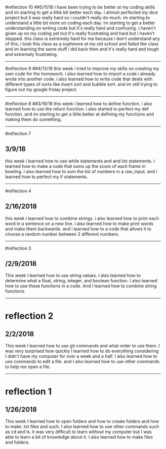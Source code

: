 #reflection 10
##5/11/18
I have been trying to be better at my coding skills and im starting to get a little bit better each day. i almost perfected my dice project but it was really hard so i couldn't really do much. im starting to understand a little bit more on coding each day. im starting to get a better understanding on writing code but it's really hard and confusing. i haven't given up on my coding yet but it's really frustrating and hard but i haven't stopped. this class is extremely hard for me because i don't understand any of this, i took this class as a sophmore at my old school and failed the class and im learning the same stuff i did back then and it's really hard and tough and extremely frustrating.



---



#reflection 9
##4/13/18
this week i tried to improve my skills on creating my own code for the homework. i also learned how to import a code i already wrote into another code. i also learned how to write code that deals with different types of sorts like insert sort and bubble sort. and im still trying to figure out my google friday project.


---




#reflection 8
##3/16/18
this week i learned how to define function. i also learned how to use the return function. i also started to perfect my def function. and im starting to get a little better at defining my functions and making them do something.




---



#reflection 7
## 3/9/18
this week i learned how to use while statements and and list statements. i learned how to make a code that sums up the score of each frame in bowling. i also learned how to sum the list of numbers in a raw_input. and i learned how to perfect my if statements. 



---



#reflection 4
## 2/16/2018
this week i learned how to combine strings. i also learned how to print each word in a sentence on a new line. i also learned how to make print words and make them backwards. and i learned how to a code that allows it to choose a random number between 2 different numbers.



---



#reflection 3
## /2/9/2018
This week I learned how to use string values. I also learned how to determine what a float, string, integer, and boolean function. I also learned how to use these functions in a code. And I learned how to combine string functions.



---


# reflection 2
## 2/2/2018
This week I learned how to use git commands and what order to use them. I was very surprised how quickly I learned how to do everything considering I didn't have my computer for over a week and a half. I also learned how to use commands to edit a file. and I also learned how to use other commands to help me open a file.


---


# reflection 1
## 1/26/2018
This week I learned how to open folders and how to create folders and how to make .txt files and such. I also learned how to use other commands such as cd and ls. it was very difficult to learn without my computer but I was able to learn a bit of knowledge about it. I also learned how to make files and folders.



